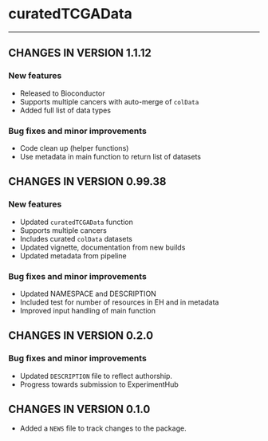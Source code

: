 # curatedTCGAData
---------------------------------------------------------

## CHANGES IN VERSION 1.1.12

### New features

* Released to Bioconductor
* Supports multiple cancers with auto-merge of `colData`
* Added full list of data types

### Bug fixes and minor improvements

* Code clean up (helper functions)
* Use metadata in main function to return list of datasets

## CHANGES IN VERSION 0.99.38

### New features

* Updated `curatedTCGAData` function
* Supports multiple cancers
* Includes curated `colData` datasets
* Updated vignette, documentation from new builds
* Updated metadata from pipeline

### Bug fixes and minor improvements

* Updated NAMESPACE and DESCRIPTION
* Included test for number of resources in EH and in metadata
* Improved input handling of main function

## CHANGES IN VERSION 0.2.0

### Bug fixes and minor improvements

* Updated `DESCRIPTION` file to reflect authorship.
* Progress towards submission to ExperimentHub

## CHANGES IN VERSION 0.1.0

* Added a `NEWS` file to track changes to the package.
